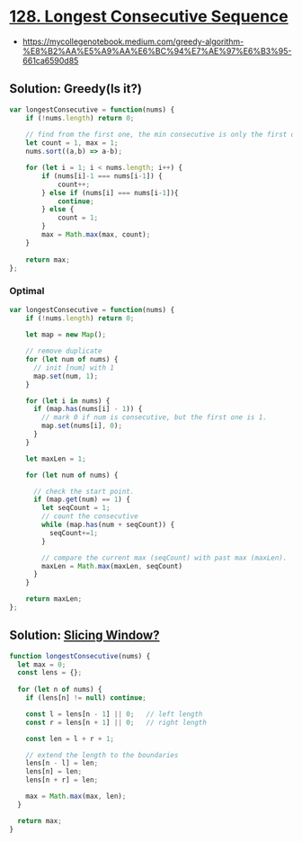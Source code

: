 # [128. Longest Consecutive Sequence](https://leetcode.com/problems/longest-consecutive-sequence/)

- https://mycollegenotebook.medium.com/greedy-algorithm-%E8%B2%AA%E5%A9%AA%E6%BC%94%E7%AE%97%E6%B3%95-661ca6590d85

## Solution: Greedy(Is it?)
<!-- TODO: Check the definition of Greedy -->
```js
var longestConsecutive = function(nums) {
    if (!nums.length) return 0;
    
    // find from the first one, the min consecutive is only the first one.
    let count = 1, max = 1;
    nums.sort((a,b) => a-b);

    for (let i = 1; i < nums.length; i++) {
        if (nums[i]-1 === nums[i-1]) {
            count++;
        } else if (nums[i] === nums[i-1]){
            continue;
        } else {
            count = 1;
        }
        max = Math.max(max, count);
    }
    
    return max;
};
```

### Optimal
```js
var longestConsecutive = function(nums) {
    if (!nums.length) return 0;
    
    let map = new Map();

    // remove duplicate
    for (let num of nums) {
      // init [num] with 1
      map.set(num, 1);
    }

    for (let i in nums) {
      if (map.has(nums[i] - 1)) {
        // mark 0 if num is consecutive, but the first one is 1.
        map.set(nums[i], 0);
      }
    }

    let maxLen = 1;

    for (let num of nums) {

      // check the start point.
      if (map.get(num) == 1) {
        let seqCount = 1;
        // count the consecutive
        while (map.has(num + seqCount)) {
          seqCount+=1;
        }

        // compare the current max (seqCount) with past max (maxLen).
        maxLen = Math.max(maxLen, seqCount)
      }
    }

    return maxLen;
};
```

## Solution: [Slicing Window?](https://leetcode.com/problems/longest-consecutive-sequence/discuss/139940/Simple-JavaScript-O(n)-solution)
```js
function longestConsecutive(nums) {
  let max = 0;
  const lens = {};
  
  for (let n of nums) {
    if (lens[n] != null) continue;

    const l = lens[n - 1] || 0;   // left length
    const r = lens[n + 1] || 0;   // right length

    const len = l + r + 1;

    // extend the length to the boundaries
    lens[n - l] = len;
    lens[n] = len;
    lens[n + r] = len;

    max = Math.max(max, len);
  }

  return max;
}
```
